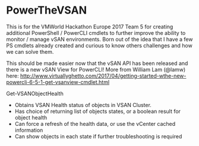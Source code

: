 # PowerTheVSAN

This is for the VMWorld Hackathon Europe 2017 Team 5 for creating additional PowerShell / PowerCLI cmdlets to further improve the ability to monitor / manage vSAN environments. Born out of the idea that I have a few PS cmdlets already created and curious to know others challenges and how we can solve them. 

This should be made easier now that the vSAN API has been released and there is a new vSAN View for PowerCLI! More from William Lam (@lamw) here:
http://www.virtuallyghetto.com/2017/04/getting-started-wthe-new-powercli-6-5-1-get-vsanview-cmdlet.html



Get-VSANObjectHealth
- Obtains VSAN Health status of objects in VSAN Cluster. 
- Has choice of returning list of objects states, or a boolean result for object health
- Can force a refresh of the health data, or use the vCenter cached information
- Can show objects in each state if further troubleshooting is required
